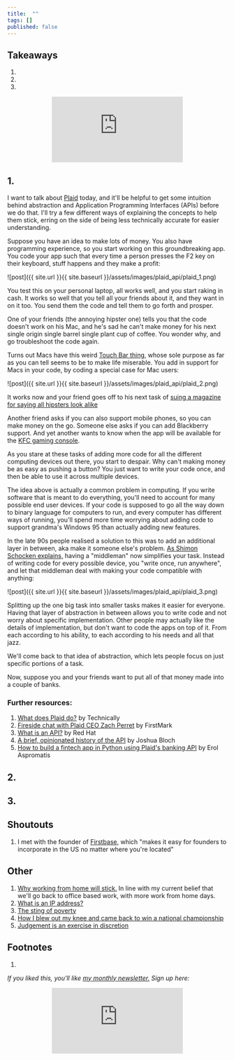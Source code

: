 ```yaml
---
title:  ""  
tags: []
published: false
---
```



## Takeaways

1.
2.
3.

<style>
      .iframe-container {
        overflow: hidden;        
        padding-top: 50%; <!-- Calculated from the aspect ration of the content (in case of 16:9 it is 9/16= 0.5625) -->
        position: relative;
      }
      .iframe-container iframe { 
         border: 0;
         height: 100%; <!-- Finally, width and height are set to 100% so the iframe takes up 100% of the containers space. -->
         left: 0;
         position: absolute;
         top: 0;
         width: 100%;
         display: block;
         margin: 0 auto; <!-- center image -->
      }
      <!-- 4x3 Aspect Ratio -->
      .iframe-container-4x3 {
        padding-top: 75%;
      }
</style> 

<div class="iframe-container-4x3">
  <p align="center"><iframe src="https://avoidboringpeople.substack.com/embed" frameborder="0" scrolling="no"> </iframe></p>
</div>

## 1.

I want to talk about [Plaid](https://plaid.com/ "plaid") today, and it'll be helpful to get some intuition behind abstraction and Application Programming Interfaces (APIs) before we do that. I'll try a few different ways of explaining the concepts to help them stick, erring on the side of being less technically accurate for easier understanding.

Suppose you have an idea to make lots of money. You also have programming experience, so you start working on this groundbreaking app. You code your app such that every time a person presses the F2 key on their keyboard, stuff happens and they make a profit:

![post]({{ site.url }}{{ site.baseurl }}/assets/images/plaid_api/plaid_1.png)

You test this on your personal laptop, all works well, and you start raking in cash. It works so well that you tell all your friends about it, and they want in on it too. You send them the code and tell them to go forth and prosper. 

One of your friends (the annoying hipster one) tells you that the code doesn't work on his Mac, and he's sad he can't make money for his next single origin single barrel single plant cup of coffee. You wonder why, and go troubleshoot the code again.

Turns out Macs have this weird [Touch Bar thing](https://support.apple.com/en-gb/guide/mac-help/mchlbfd5b039/mac "touch"), whose sole purpose as far as you can tell seems to be to make life miserable. You add in support for Macs in your code, by coding a special case for Mac users:

![post]({{ site.url }}{{ site.baseurl }}/assets/images/plaid_api/plaid_2.png)

It works now and your friend goes off to his next task of [suing a magazine for saying all hipsters look alike](https://www.independent.co.uk/news/media/hipster-magazine-photo-lawsuit-mit-technology-review-a8813941.html "hipster")

Another friend asks if you can also support mobile phones, so you can make money on the go. Someone else asks if you can add Blackberry support. And yet another wants to know when the app will be available for the [KFC gaming console](https://www.bbc.com/news/business-55433318 "kfc"). 

As you stare at these tasks of adding more code for all the different computing devices out there, you start to despair. Why can't making money be as easy as pushing a button? You just want to write your code once, and then be able to use it across multiple devices.

The idea above is actually a common problem in computing. If you write software that is meant to do everything, you'll need to account for many possible end user devices. If your code is supposed to go all the way down to binary language for computers to run, and every computer has different ways of running, you'll spend more time worrying about adding code to support grandma's Windows 95 than actually adding new features.

In the late 90s people realised a solution to this was to add an additional layer in between, aka make it someone else's problem. [As Shimon Schocken explains,](https://www.youtube.com/watch?v=E28KczysecE "Shimon") having a "middleman" now simplifies your task. Instead of writing code for every possible device, you "write once, run anywhere", and let that middleman deal with making your code compatible with anything:

![post]({{ site.url }}{{ site.baseurl }}/assets/images/plaid_api/plaid_3.png)

Splitting up the one big task into smaller tasks makes it easier for everyone. Having that layer of abstraction in between allows you to write code and not worry about specific implementation. Other people may actually like the details of implementation, but don't want to code the apps on top of it. From each according to his ability, to each according to his needs and all that jazz.

We'll come back to that idea of abstraction, which lets people focus on just specific portions of a task.

Now, suppose you and your friends want to put all of that money made into a couple of banks. 

### Further resources:

1. [What does Plaid do?](https://technically.substack.com/p/what-does-plaid-do "plaid") by Technically
2. [Fireside chat with Plaid CEO Zach Perret](https://www.youtube.com/watch?v=sgnCs34mopw "youtube") by FirstMark
3. [What is an API?](https://www.redhat.com/en/topics/api/what-are-application-programming-interfaces "red hat") by Red Hat
4. [A brief, opinionated history of the API](https://www.youtube.com/watch?v=LzMp6uQbmns "youtube") by Joshua Bloch
5. [How to build a fintech app in Python using Plaid's banking API](https://www.youtube.com/watch?v=Lv2jIOi2fao "youtube") by Erol Aspromatis

## 2. 

## 3.

## Shoutouts

1. I met with the founder of [Firstbase,](https://firstbase.io/en "firstbase") which "makes it easy for founders to incorporate in the US no matter where you're located"

## Other

1. [Why working from home will stick.](https://nbloom.people.stanford.edu/sites/g/files/sbiybj4746/f/why_wfh_stick1_0.pdf "wfh") In line with my current belief that we'll go back to office based work, with more work from home days.
2. [What is an IP address?](https://outofips.netlify.app/ "IP")
3. [The sting of poverty](http://archive.boston.com/bostonglobe/ideas/articles/2008/03/30/the_sting_of_poverty/?page=1 "poverty")
4. [How I blew out my knee and came back to win a national championship](https://www.jasonshen.com/2011/blew-out-knee-win-national-championship/ "jason")
5. [Judgement is an exercise in discretion](https://aeon.co/essays/judgment-is-an-exercise-in-discretion-circumstances-are-everything? "judge")

## Footnotes

1.

*If you liked this, you'll like [my monthly newsletter.](https://avoidboringpeople.substack.com/ "ABP") Sign up here:*

<div class="iframe-container-4x3">
  <p align="center"><iframe src="https://avoidboringpeople.substack.com/embed" frameborder="0" scrolling="no"> </iframe></p>
</div>
